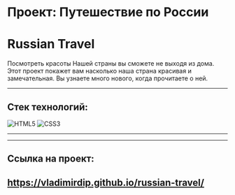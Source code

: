 # Проект: Путешествие по России

# Russian Travel

Посмотреть красоты Нашей страны вы сможете не выходя из дома. Этот проект покажет вам
насколько наша страна красивая и замечательная. Вы узнаете много нового, когда прочитаете
о ней.

---

## Стек технологий:

![HTML5](https://img.shields.io/badge/-HTML5-090909?style=for-the-badge&logo=HTML5)
![CSS3](https://img.shields.io/badge/-CSS3-090909?style=for-the-badge&logo=CSS3)

---


---

## Ссылка на проект:
https://vladimirdip.github.io/russian-travel/
---